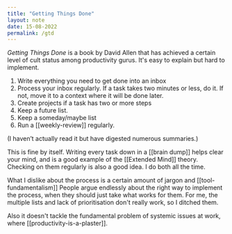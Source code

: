 ```yaml
---
title: "Getting Things Done"
layout: note
date: 15-08-2022
permalink: /gtd
---
```


*Getting Things Done* is a book by David Allen that has achieved a certain level of cult status among productivity gurus. It's easy to explain but hard to implement.

1.  Write everything you need to get done into an inbox
2.  Process your inbox regularly. If a task takes two minutes or less, do it. If not, move it to a context where it will be done later.
3.  Create projects if a task has two or more steps
4.  Keep a future list.
5.  Keep a someday/maybe list
6.  Run a [[weekly-review]] regularly.

(I haven’t actually read it but have digested numerous summaries.) 

This is fine by itself. Writing every task down in a [[brain dump]] helps clear your mind, and is a good example of the [[Extended Mind]] theory. Checking on them regularly is also a good idea. I do both all the time.

What I dislike about the process is a certain amount of jargon and [[tool-fundamentalism]] People argue endlessly about the right way to implement the process, when they should just take what works for them. For me, the multiple lists and lack of prioritisation don't really work, so I ditched them.

Also it doesn't tackle the fundamental problem of systemic issues at work, where [[productivity-is-a-plaster]].
